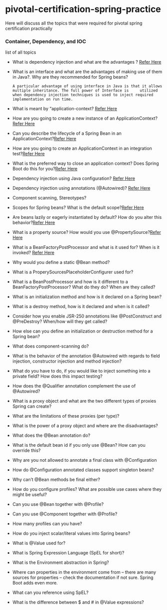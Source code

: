 # pivotal-certification-spring-practice

Here will discuss all the topics that were required for pivotal spring certification practically

### Container, Dependency, and IOC

list of all topics

- What is dependency injection and what are the advantages ?  [Refer Here](https://github.com/sankarprasanth7/pivotal-certification-practice/tree/master/dependency-injection)
- What is an interface and what are the advantages of making use of them in Java?. Why are they recommended for Spring beans?

  `A particular advantage of using interface in Java is that it allows multiple inheritance. The full power of Interface is     utilized when dependency injection techniques is used to inject required implementation on run time.`
  
- What is meant by “application-context? [Refer Here](https://github.com/sankarprasanth7/pivotal-certification-practice/blob/9b31d85f4a0cf587b56b6f7816b9268ea1541d5a/pivotal/src/main/java/com/practice/pivotal/utils/ApplicationContextExample.java#L14)
- How are you going to create a new instance of an ApplicationContext? [Refer Here](https://github.com/sankarprasanth7/pivotal-certification-practice/blob/9b31d85f4a0cf587b56b6f7816b9268ea1541d5a/pivotal/src/main/java/com/practice/pivotal/utils/ApplicationContextExample.java#L33)
- Can you describe the lifecycle of a Spring Bean in an ApplicationContext?[Refer Here](https://github.com/sankarprasanth7/pivotal-certification-practice/blob/9b31d85f4a0cf587b56b6f7816b9268ea1541d5a/pivotal/src/main/java/com/practice/pivotal/config/AppConfig.java#L20)
- How are you going to create an ApplicationContext in an integration test?[Refer Here](https://github.com/sankarprasanth7/pivotal-certification-practice/blob/9b31d85f4a0cf587b56b6f7816b9268ea1541d5a/pivotal/src/test/java/com/practice/pivotal/ApplicationContextTests.java#L7)
- What is the preferred way to close an application context? Does Spring Boot do this for
you?[Refer Here](https://github.com/sankarprasanth7/pivotal-certification-practice/blob/9b31d85f4a0cf587b56b6f7816b9268ea1541d5a/pivotal/src/main/java/com/practice/pivotal/utils/ApplicationContextExample.java#L43)
- Dependency injection using Java configuration?  [Refer Here](https://github.com/sankarprasanth7/pivotal-certification-practice/tree/master/dependency-injection)
- Dependency injection using annotations (@Autowired)? [Refer Here](https://github.com/sankarprasanth7/pivotal-certification-practice/tree/master/dependency-injection)
- Component scanning, Stereotypes?
- Scopes for Spring beans? What is the default scope?[Refer Here](https://github.com/sankarprasanth7/pivotal-certification-practice/blob/9b31d85f4a0cf587b56b6f7816b9268ea1541d5a/pivotal/src/main/java/com/practice/pivotal/service/ThreadProcesses.java#L8)
- Are beans lazily or eagerly instantiated by default? How do you alter this behavior?[Refer Here](https://github.com/sankarprasanth7/pivotal-certification-practice/blob/9b31d85f4a0cf587b56b6f7816b9268ea1541d5a/pivotal/src/main/java/com/practice/pivotal/service/ThreadProcesses.java#L26)
- What is a property source? How would you use @PropertySource?[Refer Here](https://github.com/sankarprasanth7/pivotal-certification-practice/blob/9b31d85f4a0cf587b56b6f7816b9268ea1541d5a/pivotal/src/main/java/com/practice/pivotal/service/ThreadProcesses.java#L31)
- What is a BeanFactoryPostProcessor and what is it used for? When is it invoked? [Refer Here](https://i.stack.imgur.com/jg555.png)
- Why would you define a static @Bean method?
- What is a ProperySourcesPlaceholderConfigurer used for?
- What is a BeanPostProcessor and how is it different to a BeanFactoryPostProcessor?
What do they do? When are they called?
- What is an initialization method and how is it declared on a Spring bean?
- What is a destroy method, how is it declared and when is it called?
- Consider how you enable JSR-250 annotations like @PostConstruct and
@PreDestroy? When/how will they get called?
- How else can you define an initialization or destruction method for a Spring bean?
- What does component-scanning do?
- What is the behavior of the annotation @Autowired with regards to field injection,
constructor injection and method injection?
- What do you have to do, if you would like to inject something into a private field? How does
this impact testing?
- How does the @Qualifier annotation complement the use of @Autowired?
- What is a proxy object and what are the two different types of proxies Spring can create?
- What are the limitations of these proxies (per type)?
- What is the power of a proxy object and where are the disadvantages?
- What does the @Bean annotation do?
- What is the default bean id if you only use @Bean? How can you override this?
- Why are you not allowed to annotate a final class with @Configuration
- How do @Configuration annotated classes support singleton beans?
- Why can’t @Bean methods be final either?
- How do you configure profiles? What are possible use cases where they might be useful?
- Can you use @Bean together with @Profile?
- Can you use @Component together with @Profile?
- How many profiles can you have?
- How do you inject scalar/literal values into Spring beans?
- What is @Value used for?
- What is Spring Expression Language (SpEL for short)?
- What is the Environment abstraction in Spring?
- Where can properties in the environment come from – there are many sources for
properties – check the documentation if not sure. Spring Boot adds even more.
- What can you reference using SpEL?
- What is the difference between $ and # in @Value expressions?
